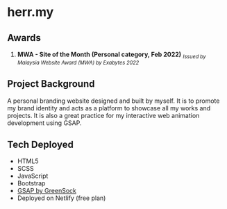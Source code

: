 # herr.my

## Awards
1. **MWA - Site of the Month (Personal category, Feb 2022)** <sub>*Issued by Malaysia Website Award (MWA) by Exabytes 2022*</sub>

## Project Background
A personal branding website designed and built by myself. It is to promote my brand identity and acts as a platform to showcase all my works and projects. It is also a great practice for my interactive web animation development using GSAP.

## Tech Deployed
- HTML5
- SCSS
- JavaScript
- Bootstrap
- [GSAP by GreenSock](https://greensock.com/gsap/)
- Deployed on Netlify (free plan)
